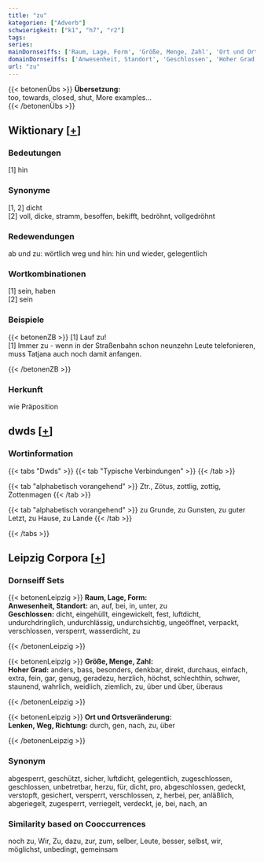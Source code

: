 ```yaml
---
title: "zu"
kategorien: ["Adverb"]
schwierigkeit: ["k1", "h7", "r2"]
tags:
series:
mainDornseiffs: ['Raum, Lage, Form', 'Größe, Menge, Zahl', 'Ort und Ortsveränderung']
domainDornseiffs: ['Anwesenheit, Standort', 'Geschlossen', 'Hoher Grad', 'Lenken, Weg, Richtung']
url: "zu"
---
```


{{< betonenÜbs >}}
**Übersetzung:**  
too, towards, closed, shut, More examples...  
{{< /betonenÜbs >}}

## Wiktionary [[+](https://de.wiktionary.org/wiki/zu)]

### Bedeutungen
[1] hin  

### Synonyme
[1, 2] dicht  
[2] voll, dicke, stramm, besoffen, bekifft, bedröhnt, vollgedröhnt  

### Redewendungen
ab und zu: wörtlich weg und hin: hin und wieder, gelegentlich  

### Wortkombinationen
[1] sein, haben  
[2] sein  

### Beispiele
{{< betonenZB >}}
[1] Lauf zu!  
[1] Immer zu - wenn in der Straßenbahn schon neunzehn Leute telefonieren, muss Tatjana auch noch damit anfangen.  

{{< /betonenZB >}}
### Herkunft
wie Präposition  



## dwds [[+](https://www.dwds.de/wb/zu)]

### Wortinformation
{{< tabs "Dwds" >}}
{{< tab "Typische Verbindungen" >}}
{{< /tab >}}

{{< tab "alphabetisch vorangehend" >}}
Ztr., Zötus, zottlig, zottig, Zottenmagen
{{< /tab >}}

{{< tab "alphabetisch vorangehend" >}}
zu Grunde, zu Gunsten, zu guter Letzt, zu Hause, zu Lande
{{< /tab >}}

{{< /tabs >}}

## Leipzig Corpora [[+](https://corpora.uni-leipzig.de/en/res?word=zu&corpusId=deu_newscrawl-public_2018)]

### Dornseiff Sets
{{< betonenLeipzig >}}
**Raum, Lage, Form:**  
**Anwesenheit, Standort:** an, auf, bei, in, unter, zu  
**Geschlossen:** dicht, eingehüllt, eingewickelt, fest, luftdicht, undurchdringlich, undurchlässig, undurchsichtig, ungeöffnet, verpackt, verschlossen, versperrt, wasserdicht, zu  

{{< /betonenLeipzig >}}


{{< betonenLeipzig >}}
**Größe, Menge, Zahl:**  
**Hoher Grad:** anders, bass, besonders, denkbar, direkt, durchaus, einfach, extra, fein, gar, genug, geradezu, herzlich, höchst, schlechthin, schwer, staunend, wahrlich, weidlich, ziemlich, zu, über und über, überaus  

{{< /betonenLeipzig >}}


{{< betonenLeipzig >}}
**Ort und Ortsveränderung:**  
**Lenken, Weg, Richtung:** durch, gen, nach, zu, über  

{{< /betonenLeipzig >}}

### Synonym
abgesperrt, geschützt, sicher, luftdicht, gelegentlich, zugeschlossen, geschlossen, unbetretbar, herzu, für, dicht, pro, abgeschlossen, gedeckt, verstopft, gesichert, versperrt, verschlossen, z, herbei, per, anläßlich, abgeriegelt, zugesperrt, verriegelt, verdeckt, je, bei, nach, an


### Similarity based on Cooccurrences
noch zu, Wir, Zu, dazu, zur, zum, selber, Leute, besser, selbst, wir, möglichst, unbedingt, gemeinsam

